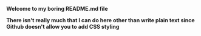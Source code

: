 <b align="left" max-width="10px">Welcome to my boring README.md file<b>
<p>There isn't really much that I can do here other than write plain text since Github doesn't allow you to add CSS styling</p>
